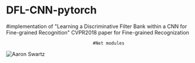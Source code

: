 # DFL-CNN-pytorch
#implementation of "Learning a Discriminative Filter Bank within a CNN for Fine-grained Recognition" CVPR2018 paper for Fine-grained Recognization
                                     
                                     #Net modules
   ![Aaron Swartz](https://github.com/hubeihubei/DFL-CNN-pytorch/raw/master/images/x.png)
